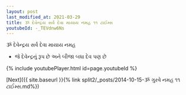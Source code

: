 ```yaml
---
layout: post
last_modified_at: 2021-03-29
title: ૐ દેવેન્દ્રય સર્વ દેવા માયાય નમહ ૧૧ ટાઈમ્સ
youtubeId: -_TEVdnw6Ns
---
```

 
 
 ૐ દેવેન્દ્રય સર્વ દેવા માયાય નમહ  
 
 -  જે દેવેન્દ્રનું રૂપ છે અને બીજા બધા દેવ પણ છે 
 
  
 
  
 
 
 
 
 
 


{% include youtubePlayer.html id=page.youtubeId %}
 
[Next]({{ site.baseurl }}{% link  split2/_posts/2014-10-15-ૐ ગુરવે નમહ ૧૧ ટાઈમ્સ.md%})
 
